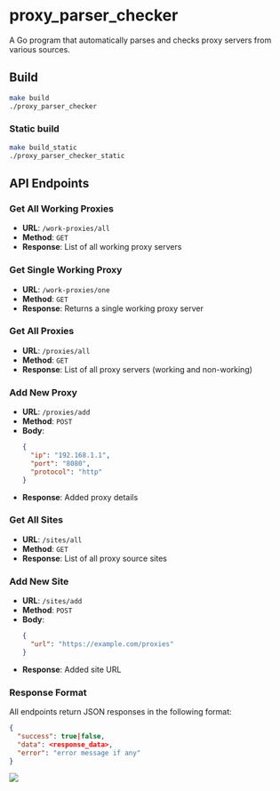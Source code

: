 # proxy_parser_checker

A Go program that automatically parses and checks proxy servers from various sources.

## Build

```bash
make build
./proxy_parser_checker
```

### Static build 

```bash
make build_static
./proxy_parser_checker_static
```

## API Endpoints

### Get All Working Proxies
- **URL**: `/work-proxies/all`
- **Method**: `GET`
- **Response**: List of all working proxy servers

### Get Single Working Proxy
- **URL**: `/work-proxies/one`
- **Method**: `GET`
- **Response**: Returns a single working proxy server

### Get All Proxies
- **URL**: `/proxies/all`
- **Method**: `GET`
- **Response**: List of all proxy servers (working and non-working)

### Add New Proxy
- **URL**: `/proxies/add`
- **Method**: `POST`
- **Body**:
  ```json
  {
    "ip": "192.168.1.1",
    "port": "8080",
    "protocol": "http"
  }
  ```
- **Response**: Added proxy details

### Get All Sites
- **URL**: `/sites/all`
- **Method**: `GET`
- **Response**: List of all proxy source sites

### Add New Site
- **URL**: `/sites/add`
- **Method**: `POST`
- **Body**:
  ```json
  {
    "url": "https://example.com/proxies"
  }
  ```
- **Response**: Added site URL

### Response Format
All endpoints return JSON responses in the following format:
```json
{
  "success": true|false,
  "data": <response_data>,
  "error": "error message if any"
}
```

![](https://asdertasd.site/counter/proxy_parser_checker?a=1)